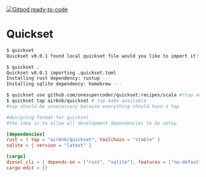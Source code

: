 [![Gitpod ready-to-code](https://img.shields.io/badge/Gitpod-ready--to--code-blue?logo=gitpod)](https://gitpod.io/#https://github.com/quickset-org/quickset-scala-launcher)

# Quickset

```bash
$ quickset
Quickset v0.0.1 found local quickset file would you like to import it? [y/N]

$ quickset . 
Quickset v0.0.1 importing .quickset.toml
Installing rust dependency: rustup ---
Installing sqlite dependency: homebrew ---


```


```bash
$ quickset use github.com/onesupercoder/quickset:recipes/scala #(tap and install)
$ quickset tap airbnb/quickset # tap make available 
#tap should be unnecessary because everything should have a tap
```


```toml
#designing format for quickset
#the idea is to allow all development dependencies to be setup

[dependencies]
rust = { tap = "airbnb/quickset", toolchain = "stable" }
sqlite = { version = "latest" }

[cargo]
diesel_cli = { depends-on = ["rust", "sqlite"], features = ["no-default-features", "features sqlite"] }
cargo-edit = {}
```
